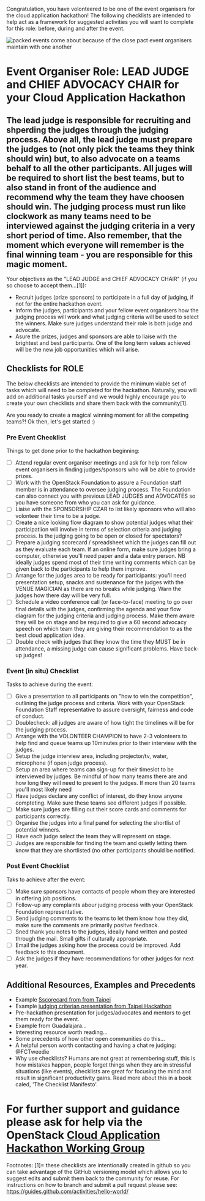 Congratulation, you have volonteered to be one of the event organisers for the cloud application hackathon!
The following checklists are intended to help act as a framework for suggested activities you will want to complete for this role: before, during and after the event.

![packed events come about because of the close pact event organisers maintain with one another](https://pbs.twimg.com/media/Cmql_EVWYAA2sS9.png:large)

# Event Organiser Role: LEAD JUDGE and CHIEF ADVOCACY CHAIR for your Cloud Application Hackathon

## The lead judge is responsible for recruiting and shperding the judges through the judging process.  Above all, the lead judge must prepare the judges to (not only pick the teams they think should win) but, to also advocate on a teams behalf to all the other participants.  All juges will be required to short list the best teams, but to also stand in front of the audience and recommend why the team they have choosen should win.  The judging process must run like clockwork as many teams need to be interviewed against the judging criteria in a very short period of time.  Also remember, that the moment which everyone will remember is the final winning team - you are responsible for this magic moment.

Your objectives as the "LEAD JUDGE and CHIEF ADVOCACY CHAIR" (if you so choose to accept them...[1]):
 * Recruit judges (prize sponsors) to participate in a full day of judging, if not for the entire hackathon event.
 * Inform the judges, participants and your fellow event organisers how the judging process will work and what judging criteria will be used to select the winners.  Make sure judges understand their role is both judge and advocate.
 * Asure the prizes, judges and sponsors are able to liaise with the brightest and best participants.  One of the long term values achieved will be the new job opportunities which will arise.

## Checklists for ROLE
The below checklists are intended to provide the minimum viable set of tasks which will need to be completed for the hackathon.  Naturally, you will add on additional tasks yourself and we would highly encourage you to create your own checklists and share them back with the community[1].

Are you ready to create a magical winning moment for all the competing teams?!
Ok then, let's get started :)

### Pre Event Checklist

Things to get done prior to the hackathon beginning:
- [ ] Attend regular event organiser meetings and ask for help rom fellow event organisers in finding judges/sponsors who will be able to provide prizes.
- [ ] Work with the OpenStack Foundation to assure a Foundation staff member is in attendance to oversee judging process. The Foundation can also connect you with previous LEAD JUDGES and ADVOCATES so you have someone from who you can ask for guidance.
- [ ] Liaise with the SPONSORSHIP CZAR to list likely sponsors who will also volonteer their time to be a judge.
- [ ] Create a nice looking flow diagram to show potential judges what their participatiion will involve in terms of selection criteria and judging process.  Is the judging going to be open or closed for spectators?
- [ ] Prepare a judging scorecard / spreadsheet which the judges can fill out as they evaluate each team.  If an online form, make sure judges bring a computer, otherwise you'll need paper and a data entry person.  NB ideally judges spend most of their time writing comments which can be given back to the participants to help them improve.
- [ ] Arrange for the judges area to be ready for participants: you'll need presentation setup, snacks and sustenance for the judges with the VENUE MAGICIAN as there are no breaks while judging.  Warn the judges how there day will be very full.
- [ ] Schedule a video conference call (or face-to-face) meeting to go over final details with the judges, confirming the agenda and your flow diagram for the judging criteria and judging process.  Make them aware they will be on stage and be required to give a 60 second advocacy speech on which team they are giving their recommendation to as the best cloud application idea.
- [ ] Double check with judges that they know the time they MUST be in attendance, a missing judge can cause significant problems.  Have back-up judges!

### Event (in situ) Checklist

Tasks to achieve during the event:
- [ ] Give a presentation to all participants on "how to win the competition", outlining the judge process and criteria.  Work with your OpenStack Foundation Staff representative to assure oversight, fairness and code of conduct.
- [ ] Doublecheck: all judges are aware of how tight the timelines will be for the judging process.
- [ ] Arrange with the VOLONTEER CHAMPION to have 2-3 volonteers to help find and queue teams up 10minutes prior to their interview with the judges.
- [ ] Setup the judge interview area, including projector/tv, water, microphone (if open judge process).
- [ ] Setup an area where teams can sign-up for their timeslot to be interviewed by judges.  Be mindful of how many teams there are and how long they will need to present to the judges.  If more than 20 teams you'll most likely need 
- [ ] Have judges declare any conflict of interest, do they know anyone compteting.  Make sure these teams see different judges if possible.
- [ ] Make sure judges are filling out their score cards and comments for participants correctly.
- [ ] Organise the judges into a final panel for selecting the shortlist of potential winners.
- [ ] Have each judge select the team they will represent on stage.  
- [ ] Judges are responsible for finding the team and quietly letting them know that they are shortlisted (no other participants should be notified.

### Post Event Checklist

Taks to achieve after the event:
- [ ] Make sure sponsors have contacts of people whom they are interested in offering job positions.
- [ ] Follow-up any complaints abour judging process with your OpenStack Foundation representative.
- [ ] Send judging comments to the teams to let them know how they did, make sure the comments are primarily positve feedback.
- [ ] Sned thank you notes to the judges, ideally hand written and posted through the mail.  Small gifts if culturally appropriate.
- [ ] Email the judges asking how the process could be improved.  Add feedback to this document.
- [ ] Ask the judges if they have recommendations for other judges for next year.

## Additional Resources, Examples and Precedents

 * Example [Sscorecard from from Taipei](https://docs.google.com/spreadsheets/d/1VdP9F1kuvLwoeCN7lwH56G_XYHsianlpLVW6jnVwKIA/edit#gid=409366603)
 * Example [judging criterian presentation from Taipei Hackathon](https://docs.google.com/presentation/d/1yYzDz97uNMahBQO58uaw3goK549jPxAXj5HMZfWIa_0/pub)
 * Pre-hackathon presentation for judges/advocates and mentors to get them ready for the event.
 * Example from Guadalajara...
 * Interesting resource worth reading...
 * Some precedents of how other open communities do this...
 * A helpful person worth contacting and having a chat re judging: @FCTweedie 
 * Why use checklists?  Humans are not great at remembering stuff, this is how mistakes happen, people forget things when they are in stressful situations (like events), checklists are great for focusing the mind and result in significant productivity gains.  Read more about this in a book caled, 'The Checklist Manifesto'.

# For further support and guidance please ask for help via the OpenStack [Cloud Application Hackathon Working Group](https://wiki.openstack.org/wiki/Governance/Foundation/UserCommittee#Working_Groups_and_Teams)

Footnotes:
[1]= these checklists are intentionally created in github so you can take advantage of the GitHub versioning model which allows you to suggest edits and submit them back to the community for reuse.  For instructions on how to branch and submit a pull request please see: https://guides.github.com/activities/hello-world/

